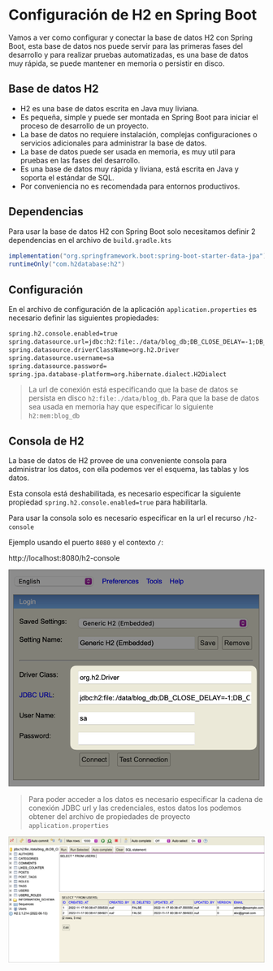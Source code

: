 # Configuración de H2 en Spring Boot

Vamos a ver como configurar y conectar la base de datos H2 con Spring Boot, esta base de datos nos puede servir para las primeras fases del desarrollo y para realizar pruebas automatizadas, es una base de datos muy rápida, se puede mantener en memoria o persistir en disco.

## Base de datos H2

- H2 es una base de datos escrita en Java muy liviana.
- Es pequeña, simple y puede ser montada en Spring Boot para iniciar el proceso de desarrollo de un proyecto. 
- La base de datos no requiere instalación, complejas configuraciones o servicios adicionales para administrar la base de datos.
- La base de datos puede ser usada en memoria, es muy util para pruebas en las fases del desarrollo.
- Es una base de datos muy rápida y liviana, está escrita en Java y soporta el estándar de SQL.
- Por conveniencia no es recomendada para entornos productivos.

## Dependencias

Para usar la base de datos H2 con Spring Boot solo necesitamos definir 2 dependencias en el archivo de `build.gradle.kts`

```gradle
implementation("org.springframework.boot:spring-boot-starter-data-jpa")
runtimeOnly("com.h2database:h2")
```

## Configuración

En el archivo de configuración de la aplicación `application.properties` es necesario definir las siguientes propiedades:

```properties
spring.h2.console.enabled=true
spring.datasource.url=jdbc:h2:file:./data/blog_db;DB_CLOSE_DELAY=-1;DB_CLOSE_ON_EXIT=False;AUTO_RECONNECT=TRUE
spring.datasource.driverClassName=org.h2.Driver
spring.datasource.username=sa
spring.datasource.password=
spring.jpa.database-platform=org.hibernate.dialect.H2Dialect
```

> La url de conexión está especificando que la base de datos se persista en disco `h2:file:./data/blog_db`. Para que la base de datos sea usada en memoria hay que especificar lo siguiente `h2:mem:blog_db` 
> 

## Consola de H2

La base de datos de H2 provee de una conveniente consola para administrar los datos, con ella podemos ver el esquema, las tablas y los datos.

Esta consola está deshabilitada, es necesario especificar la siguiente propiedad `spring.h2.console.enabled=true` para habilitarla.

Para usar la consola solo es necesario especificar en la url el recurso `/h2-console`

Ejemplo usando el puerto `8080` y el contexto `/`:

http://localhost:8080/h2-console

![Consola de la base de datos H2](assets/h2-database-console.png)

> Para poder acceder a los datos es necesario especificar la cadena de conexión JDBC url y las credenciales, estos datos los podemos obtener del archivo de propiedades de proyecto `application.properties`

![Acceso a los datos y al schema](assets/h2-schema-and-data.png)